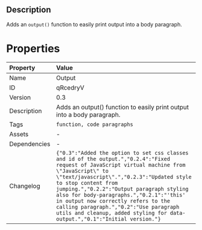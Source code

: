 <h2>Description</h2>Adds an <code>output()</code> function to easily print output into a body paragraph.

# Properties

| Property | Value |
| :--- | :--- |
| Name | Output |
| ID | qRcedryV |
| Version | 0.3 |
| Description | Adds an output() function to easily print output into a body paragraph. |
| Tags | `function, code paragraphs` |
| Assets | - |
| Dependencies | - |
| Changelog | `{"0.3":"Added the option to set css classes and id of the output.","0.2.4":"Fixed request of JavaScript virtual machine from \"JavaScript\" to \"text/javascript\".","0.2.3":"Updated style to stop content from jumping.","0.2.2":"Output paragraph styling also for body-paragraphs.","0.2.1":"'this' in output now correctly refers to the calling paragraph.","0.2":"Use paragraph utils and cleanup, added styling for data-output.","0.1":"Initial version."}` |